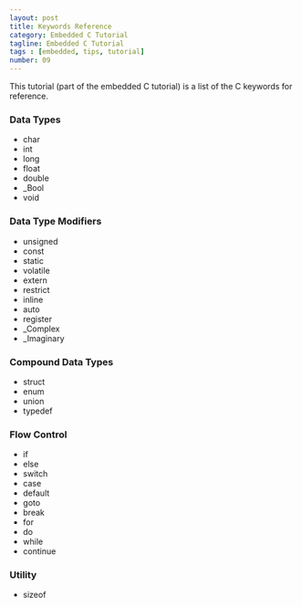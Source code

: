 ```yaml
---
layout: post
title: Keywords Reference
category: Embedded C Tutorial
tagline: Embedded C Tutorial
tags : [embedded, tips, tutorial]
number: 09
---
```


This tutorial (part of the embedded C tutorial) is a list of the C keywords for reference.

### Data Types

* char 
* int
* long
* float
* double
* \_Bool
* void

### Data Type Modifiers

* unsigned
* const
* static
* volatile
* extern
* restrict
* inline
* auto
* register
* \_Complex
* \_Imaginary

### Compound Data Types

* struct
* enum
* union
* typedef

### Flow Control

* if
* else
* switch
* case
* default
* goto
* break
* for
* do
* while
* continue

### Utility

* sizeof

